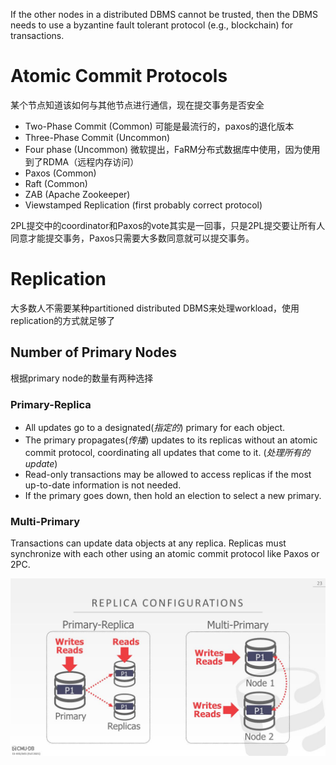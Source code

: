 If the other nodes in a distributed DBMS cannot be trusted, then the DBMS needs to use a byzantine fault tolerant protocol (e.g., blockchain) for transactions.

# Atomic Commit Protocols

某个节点知道该如何与其他节点进⾏通信，现在提交事务是否安全

- Two-Phase Commit (Common) 可能是最流行的，paxos的退化版本
- Three-Phase Commit (Uncommon) 
- Four phase (Uncommon)  微软提出，FaRM分布式数据库中使用，因为使用到了RDMA（远程内存访问）
- Paxos (Common)
- Raft (Common)
- ZAB (Apache Zookeeper)
- Viewstamped Replication (first probably correct protocol)

2PL提交中的coordinator和Paxos的vote其实是一回事，只是2PL提交要让所有⼈同意才能提交事务，Paxos只需要大多数同意就可以提交事务。

# Replication

⼤多数⼈不需要某种partitioned distributed DBMS来处理workload，使用replication的方式就足够了

## Number of Primary Nodes

根据primary node的数量有两种选择

### Primary-Replica

- All updates go to a designated(*指定的*) primary for each object. 
- The primary propagates(*传播*) updates to its replicas without an atomic commit protocol, coordinating all updates that come to it. (*处理所有的update*)
- Read-only transactions may be allowed to access replicas if the most up-to-date information is not needed. 
- If the primary goes down, then hold an election to select a new primary.

### Multi-Primary

Transactions can update data objects at any replica. Replicas must synchronize with each other using an atomic commit protocol like Paxos or 2PC.

![22-distributedoltp_75](CMU445-23-Distributed-OLTP-Database-Systems/22-distributedoltp_75.JPG)